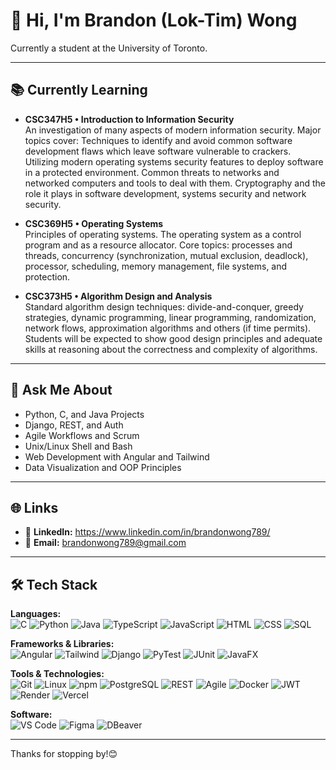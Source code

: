 # 👋 Hi, I'm Brandon (Lok-Tim) Wong

Currently a student at the University of Toronto.

---

## 📚 Currently Learning
- **CSC347H5 • Introduction to Information Security**  
  An investigation of many aspects of modern information security. Major topics cover: Techniques to identify and avoid common software development flaws which leave software vulnerable to crackers. Utilizing modern operating systems security features to deploy software in a protected environment. Common threats to networks and networked computers and tools to deal with them. Cryptography and the role it plays in software development, systems security and network security.

- **CSC369H5 • Operating Systems**  
  Principles of operating systems. The operating system as a control program and as a resource allocator. Core topics: processes and threads, concurrency (synchronization, mutual exclusion, deadlock), processor, scheduling, memory management, file systems, and protection.

- **CSC373H5 • Algorithm Design and Analysis**  
  Standard algorithm design techniques: divide-and-conquer, greedy strategies, dynamic programming, linear programming, randomization, network flows, approximation algorithms and others (if time permits). Students will be expected to show good design principles and adequate skills at reasoning about the correctness and complexity of algorithms.

---

## 💬 Ask Me About
- Python, C, and Java Projects  
- Django, REST, and Auth
- Agile Workflows and Scrum  
- Unix/Linux Shell and Bash  
- Web Development with Angular and Tailwind
- Data Visualization and OOP Principles

---

## 🌐 Links
- 💼 **LinkedIn:** https://www.linkedin.com/in/brandonwong789/  
- 📧 **Email:** brandonwong789@gmail.com

---

## 🛠️ Tech Stack

**Languages:**  
![C](https://img.shields.io/badge/C-00599C?style=flat&logo=c&logoColor=white)
![Python](https://img.shields.io/badge/Python-3776AB?style=flat&logo=python&logoColor=white)
![Java](https://img.shields.io/badge/Java-007396?style=flat&logo=java&logoColor=white)
![TypeScript](https://img.shields.io/badge/TypeScript-3178C6?style=flat&logo=typescript&logoColor=white)
![JavaScript](https://img.shields.io/badge/JavaScript-F7DF1E?style=flat&logo=javascript&logoColor=black)
![HTML](https://img.shields.io/badge/HTML5-E34F26?style=flat&logo=html5&logoColor=white)
![CSS](https://img.shields.io/badge/CSS3-1572B6?style=flat&logo=css3&logoColor=white)
![SQL](https://img.shields.io/badge/SQL-4479A1?style=flat&logo=mysql&logoColor=white)

**Frameworks & Libraries:**  
![Angular](https://img.shields.io/badge/Angular-DD0031?style=flat&logo=angular&logoColor=white)
![Tailwind](https://img.shields.io/badge/TailwindCSS-38B2AC?style=flat&logo=tailwind-css&logoColor=white)
![Django](https://img.shields.io/badge/Django-092E20?style=flat&logo=django&logoColor=white)
![PyTest](https://img.shields.io/badge/PyTest-0A9EDC?style=flat&logo=python&logoColor=white)
![JUnit](https://img.shields.io/badge/JUnit-25A162?style=flat&logo=java&logoColor=white)
![JavaFX](https://img.shields.io/badge/JavaFX-0095D5?style=flat&logo=java&logoColor=white)

**Tools & Technologies:**  
![Git](https://img.shields.io/badge/Git-F05032?style=flat&logo=git&logoColor=white)
![Linux](https://img.shields.io/badge/Linux-FCC624?style=flat&logo=linux&logoColor=black)
![npm](https://img.shields.io/badge/npm-CB3837?style=flat&logo=npm&logoColor=white)
![PostgreSQL](https://img.shields.io/badge/PostgreSQL-336791?style=flat&logo=postgresql&logoColor=white)
![REST](https://img.shields.io/badge/REST-009688?style=flat)
![Agile](https://img.shields.io/badge/Agile-009688?style=flat)
![Docker](https://img.shields.io/badge/Docker-2496ED?style=flat&logo=docker&logoColor=white)
![JWT](https://img.shields.io/badge/JWT-000000?style=flat)
![Render](https://img.shields.io/badge/Render-ED2E24?style=flat)
![Vercel](https://img.shields.io/badge/Vercel-000000?style=flat)

**Software:**  
![VS Code](https://img.shields.io/badge/VS%20Code-007ACC?style=flat&logo=visual-studio-code&logoColor=white)
![Figma](https://img.shields.io/badge/Figma-F24E1E?style=flat&logo=figma&logoColor=white)
![DBeaver](https://img.shields.io/badge/DBeaver-E97627?style=flat&logo=dbeaver&logoColor=white)

---

Thanks for stopping by!😊
